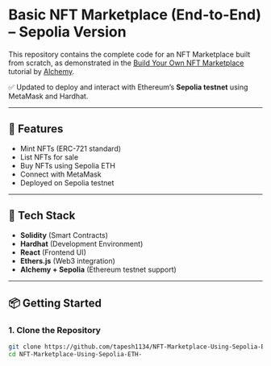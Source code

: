 # Basic NFT Marketplace (End-to-End) – Sepolia Version

This repository contains the complete code for an NFT Marketplace built from scratch, as demonstrated in the [Build Your Own NFT Marketplace](https://docs.alchemy.com/alchemy/) tutorial by [Alchemy](https://alchemy.com).

✅ Updated to deploy and interact with Ethereum’s **Sepolia testnet** using MetaMask and Hardhat.

---

## 🚀 Features

- Mint NFTs (ERC-721 standard)
- List NFTs for sale
- Buy NFTs using Sepolia ETH
- Connect with MetaMask
- Deployed on Sepolia testnet
---

## 🧠 Tech Stack
- **Solidity** (Smart Contracts)
- **Hardhat** (Development Environment)
- **React** (Frontend UI)
- **Ethers.js** (Web3 integration)
- **Alchemy + Sepolia** (Ethereum testnet support)

---

## 📦 Getting Started
### 1. Clone the Repository

```bash
git clone https://github.com/tapesh1134/NFT-Marketplace-Using-Sepolia-ETH-
cd NFT-Marketplace-Using-Sepolia-ETH-
